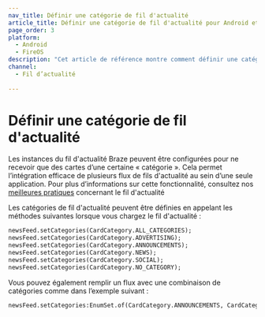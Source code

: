 ```yaml
---
nav_title: Définir une catégorie de fil d'actualité
article_title: Définir une catégorie de fil d'actualité pour Android et FireOS
page_order: 3
platform: 
  - Android
  - FireOS
description: "Cet article de référence montre comment définir une catégorie de fil d'actualité dans votre application Android ou FireOS."
channel:
  - Fil d’actualité
  
---
```


# Définir une catégorie de fil d'actualité

Les instances du fil d'actualité Braze peuvent être configurées pour ne recevoir que des cartes d’une certaine « catégorie ». Cela permet l’intégration efficace de plusieurs flux de fils d'actualité au sein d’une seule application. Pour plus d’informations sur cette fonctionnalité, consultez nos [meilleures pratiques][14] concernant le fil d'actualité

Les catégories de fil d'actualité peuvent être définies en appelant les méthodes suivantes lorsque vous chargez le fil d'actualité :

```xml
newsFeed.setCategories(CardCategory.ALL_CATEGORIES);
newsFeed.setCategories(CardCategory.ADVERTISING);
newsFeed.setCategories(CardCategory.ANNOUNCEMENTS);
newsFeed.setCategories(CardCategory.NEWS);
newsFeed.setCategories(CardCategory.SOCIAL);
newsFeed.setCategories(CardCategory.NO_CATEGORY);
```

Vous pouvez également remplir un flux avec une combinaison de catégories comme dans l’exemple suivant :

```xml
newsFeed.setCategories:EnumSet.of(CardCategory.ANNOUNCEMENTS, CardCategory.NEWS);
```


[14]: {{site.baseurl}}/user_guide/message_building_by_channel/in-app_messages/reporting/
